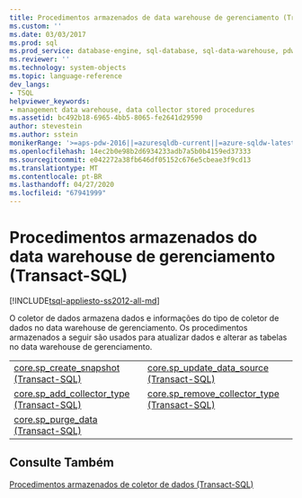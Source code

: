 ```yaml
---
title: Procedimentos armazenados de data warehouse de gerenciamento (Transact-SQL) | Microsoft Docs
ms.custom: ''
ms.date: 03/03/2017
ms.prod: sql
ms.prod_service: database-engine, sql-database, sql-data-warehouse, pdw
ms.reviewer: ''
ms.technology: system-objects
ms.topic: language-reference
dev_langs:
- TSQL
helpviewer_keywords:
- management data warehouse, data collector stored procedures
ms.assetid: bc492b18-6965-4bb5-8065-fe2641d29590
author: stevestein
ms.author: sstein
monikerRange: '>=aps-pdw-2016||=azuresqldb-current||=azure-sqldw-latest||>=sql-server-2016||=sqlallproducts-allversions||>=sql-server-linux-2017||=azuresqldb-mi-current'
ms.openlocfilehash: 14ec2b0e98b2d6934233adb7a5b0b4159ed37333
ms.sourcegitcommit: e042272a38fb646df05152c676e5cbeae3f9cd13
ms.translationtype: MT
ms.contentlocale: pt-BR
ms.lasthandoff: 04/27/2020
ms.locfileid: "67941999"
---
```

# <a name="management-data-warehouse-stored-procedures-transact-sql"></a>Procedimentos armazenados do data warehouse de gerenciamento (Transact-SQL)
[!INCLUDE[tsql-appliesto-ss2012-all-md](../../includes/tsql-appliesto-ss2012-all-md.md)]

  O coletor de dados armazena dados e informações do tipo de coletor de dados no data warehouse de gerenciamento. Os procedimentos armazenados a seguir são usados para atualizar dados e alterar as tabelas no data warehouse de gerenciamento.  
  
|||  
|-|-|  
|[core.sp_create_snapshot &#40;Transact-SQL&#41;](../../relational-databases/system-stored-procedures/core-sp-create-snapshot-transact-sql.md)|[core.sp_update_data_source &#40;Transact-SQL&#41;](../../relational-databases/system-stored-procedures/core-sp-update-data-source-transact-sql.md)|  
|[core.sp_add_collector_type &#40;Transact-SQL&#41;](../../relational-databases/system-stored-procedures/core-sp-add-collector-type-transact-sql.md)|[core.sp_remove_collector_type &#40;Transact-SQL&#41;](../../relational-databases/system-stored-procedures/core-sp-remove-collector-type-transact-sql.md)|  
|[core.sp_purge_data &#40;Transact-SQL&#41;](../../relational-databases/system-stored-procedures/core-sp-purge-data-transact-sql.md)||  
  
## <a name="see-also"></a>Consulte Também  
 [Procedimentos armazenados de coletor de dados &#40;Transact-SQL&#41;](../../relational-databases/system-stored-procedures/data-collector-stored-procedures-transact-sql.md)  
  
  
